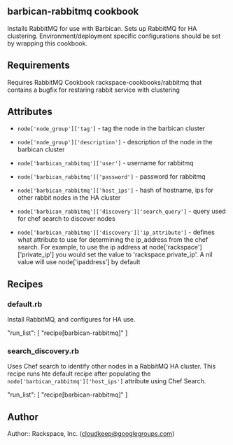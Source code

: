 ## barbican-rabbitmq cookbook

Installs RabbitMQ for use with Barbican.  Sets up RabbitMQ for HA clustering.  Environment/deployment specific configurations should be set by wrapping this cookbook.

## Requirements

Requires RabbitMQ Cookbook rackspace-cookbooks/rabbitmq that contains a bugfix for restaring rabbit service with clustering

## Attributes

* `node['node_group']['tag']` - tag the node in the barbican cluster
* `node['node_group']['description']` - description of the node in the barbican cluster
* `node['barbican_rabbitmq']['user']` - username for rabbitmq
* `node['barbican_rabbitmq']['password']` - password for rabbitmq
* `node['barbican_rabbitmq']['host_ips']` - hash of hostname, ips for other rabbit nodes in the HA cluster

* `node['barbican_rabbitmq']['discovery']['search_query']` - query used for chef search to discover nodes
* `node['barbican_rabbitmq']['discovery']['ip_attribute']` - defines what attribute to use for determining the ip_address from the chef search.  For example, to use the ip address at node['rackspace']['private_ip'] you would set the value to 'rackspace.private_ip'. A nil value will use node['ipaddress'] by default


## Recipes

### default.rb

Install RabbitMQ, and configures for HA use.

"run_list": [
  "recipe[barbican-rabbitmq]"
]

### search_discovery.rb

Uses Chef search to identify other nodes in a RabbitMQ HA cluster.  This recipe runs hte default recipe after populating the `node['barbican_rabbitmq']['host_ips']` attribute using Chef Search.

"run_list": [
  "recipe[barbican-rabbitmq]"
] 

## Author

Author:: Rackspace, Inc. (<cloudkeep@googlegroups.com>)
